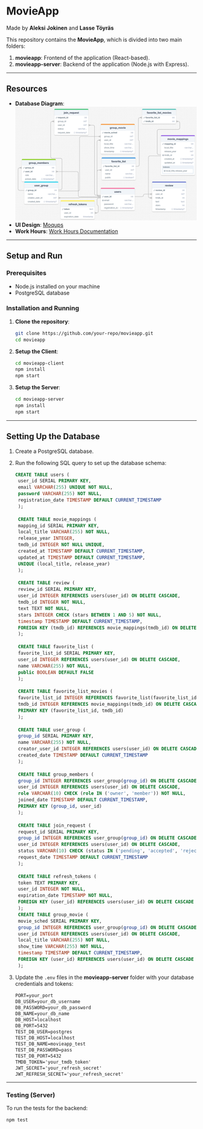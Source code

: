 # MovieApp
Made by **Aleksi Jokinen** and **Lasse Töyräs**

This repository contains the **MovieApp**, which is divided into two main folders:

1. **movieapp**: Frontend of the application (React-based).
2. **movieapp-server**: Backend of the application (Node.js with Express).

---
## Resources

- **Database Diagram**: ![Database Diagram](./dbdiagram.png)
- **UI Design**: [Moqups](https://app.moqups.com/O3n32wjqkYpdSJPYaJmG19BZjCfP7MHH/view/page/ad64222d5)
- **Work Hours**: [Work Hours Documentation](https://unioulu-my.sharepoint.com/:x:/g/personal/t3joal00_students_oamk_fi/Ea04_oaZPPpHoPMoM6HTn4kBliY2F3vXSMCTcVKl_vgSGw?e=BX3RDS)
---

## Setup and Run

### Prerequisites
- Node.js installed on your machine
- PostgreSQL database

### Installation and Running

1. **Clone the repository**:
   ```bash
   git clone https://github.com/your-repo/movieapp.git
   cd movieapp
   ```

2. **Setup the Client**:
   ```bash
   cd movieapp-client
   npm install
   npm start
   ```

3. **Setup the Server**:
   ```bash
   cd movieapp-server
   npm install
   npm start
   ```

---

## Setting Up the Database

1. Create a PostgreSQL database.
2. Run the following SQL query to set up the database schema:
   ```sql
   CREATE TABLE users (
    user_id SERIAL PRIMARY KEY,
    email VARCHAR(255) UNIQUE NOT NULL,
    password VARCHAR(255) NOT NULL,
    registration_date TIMESTAMP DEFAULT CURRENT_TIMESTAMP
    );

    CREATE TABLE movie_mappings (
    mapping_id SERIAL PRIMARY KEY,
    local_title VARCHAR(255) NOT NULL,
    release_year INTEGER,
    tmdb_id INTEGER NOT NULL UNIQUE,
    created_at TIMESTAMP DEFAULT CURRENT_TIMESTAMP,
    updated_at TIMESTAMP DEFAULT CURRENT_TIMESTAMP,
    UNIQUE (local_title, release_year)
    );

    CREATE TABLE review (
    review_id SERIAL PRIMARY KEY,
    user_id INTEGER REFERENCES users(user_id) ON DELETE CASCADE,
    tmdb_id INTEGER NOT NULL,
    text TEXT NOT NULL,
    stars INTEGER CHECK (stars BETWEEN 1 AND 5) NOT NULL,
    timestamp TIMESTAMP DEFAULT CURRENT_TIMESTAMP,
    FOREIGN KEY (tmdb_id) REFERENCES movie_mappings(tmdb_id) ON DELETE CASCADE
    );

    CREATE TABLE favorite_list (
    favorite_list_id SERIAL PRIMARY KEY,
    user_id INTEGER REFERENCES users(user_id) ON DELETE CASCADE,
    name VARCHAR(255) NOT NULL,
    public BOOLEAN DEFAULT FALSE
    );

    CREATE TABLE favorite_list_movies (
    favorite_list_id INTEGER REFERENCES favorite_list(favorite_list_id) ON DELETE CASCADE,
    tmdb_id INTEGER REFERENCES movie_mappings(tmdb_id) ON DELETE CASCADE,
    PRIMARY KEY (favorite_list_id, tmdb_id)
    );

    CREATE TABLE user_group (
    group_id SERIAL PRIMARY KEY,
    name VARCHAR(255) NOT NULL,
    creator_user_id INTEGER REFERENCES users(user_id) ON DELETE CASCADE,
    created_date TIMESTAMP DEFAULT CURRENT_TIMESTAMP
    );

    CREATE TABLE group_members (
    group_id INTEGER REFERENCES user_group(group_id) ON DELETE CASCADE,
    user_id INTEGER REFERENCES users(user_id) ON DELETE CASCADE,
    role VARCHAR(10) CHECK (role IN ('owner', 'member')) NOT NULL,
    joined_date TIMESTAMP DEFAULT CURRENT_TIMESTAMP,
    PRIMARY KEY (group_id, user_id)
    );

    CREATE TABLE join_request (
    request_id SERIAL PRIMARY KEY,
    group_id INTEGER REFERENCES user_group(group_id) ON DELETE CASCADE,
    user_id INTEGER REFERENCES users(user_id) ON DELETE CASCADE,
    status VARCHAR(10) CHECK (status IN ('pending', 'accepted', 'rejected')) NOT NULL,
    request_date TIMESTAMP DEFAULT CURRENT_TIMESTAMP
    );

    CREATE TABLE refresh_tokens (
    token TEXT PRIMARY KEY,
    user_id INTEGER NOT NULL,
    expiration_date TIMESTAMP NOT NULL,
    FOREIGN KEY (user_id) REFERENCES users(user_id) ON DELETE CASCADE
    );
    CREATE TABLE group_movie (
    movie_sched SERIAL PRIMARY KEY,
    group_id INTEGER REFERENCES user_group(group_id) ON DELETE CASCADE,
    user_id INTEGER REFERENCES users(user_id) ON DELETE CASCADE,
    local_title VARCHAR(255) NOT NULL,
    show_time VARCHAR(255) NOT NULL,
    timestamp TIMESTAMP DEFAULT CURRENT_TIMESTAMP,
    FOREIGN KEY (user_id) REFERENCES users(user_id) ON DELETE CASCADE
    );  
   ```

3. Update the `.env` files in the **movieapp-server** folder with your database credentials and tokens:
   ```plaintext
   PORT=your_port
   DB_USER=your_db_username
   DB_PASSWORD=your_db_password
   DB_NAME=your_db_name
   DB_HOST=localhost
   DB_PORT=5432
   TEST_DB_USER=postgres
   TEST_DB_HOST=localhost
   TEST_DB_NAME=movieapp_test
   TEST_DB_PASSWORD=pass
   TEST_DB_PORT=5432
   TMDB_TOKEN='your_tmdb_token'
   JWT_SECRET='your_refresh_secret'
   JWT_REFRESH_SECRET='your_refresh_secret'
   ```

---

### Testing (Server)
To run the tests for the backend:
```bash
npm test
```


